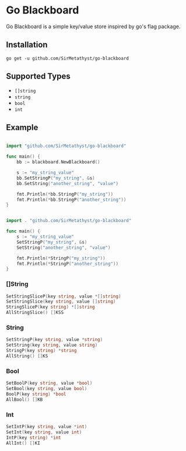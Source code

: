 # Go Blackboard

Go Blackboard is a simple key/value store inspired by go's flag package.

## Installation

```
go get -u github.com/SirMetathyst/go-blackboard
```

## Supported Types

 * ```[]string```
 * ```string```
 * ```bool```
 * ```int```

## Example

```go

import "github.com/SirMetathyst/go-blackboard"

func main() {
    bb := blackboard.NewBlackboard()

    s := "my_string_value"
    bb.SetStringP("my_string", &s)
    bb.SetString("another_string", "value")

    fmt.Println(*bb.StringP("my_string"))
    fmt.Println(*bb.StringP("another_string"))
}
```

```go

import . "github.com/SirMetathyst/go-blackboard"

func main() {
    s := "my_string_value"
    SetStringP("my_string", &s)
    SetString("another_string", "value")

    fmt.Println(*StringP("my_string"))
    fmt.Println(*StringP("another_string"))
}
```

### []String

```go
SetStringSliceP(key string, value *[]string)
SetStringSlice(key string, value []string)
StringSliceP(key string) *[]string
AllStringSlice() []KSS
```

### String

```go
SetStringP(key string, value *string)
SetString(key string, value string)
StringP(key string) *string
AllString() []KS
```

### Bool

```go
SetBoolP(key string, value *bool)
SetBool(key string, value bool)
BoolP(key string) *bool
AllBool() []KB
```

### Int

```go
SetIntP(key string, value *int)
SetInt(key string, value int)
IntP(key string) *int
AllInt() []KI
```